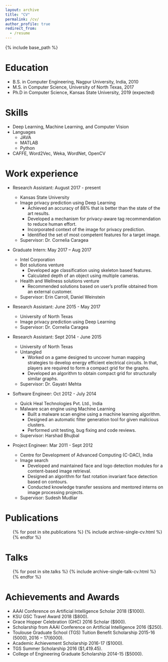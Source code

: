 ```yaml
---
layout: archive
title: "CV"
permalink: /cv/
author_profile: true
redirect_from:
  - /resume
---
```


{% include base_path %}

Education
======
* B.S. in Computer Engineering, Nagpur University, India, 2010
* M.S. in Computer Science, University of North Texas, 2017
* Ph.D in Computer Science, Kansas State University, 2019 (expected)

Skills
======
* Deep Learning, Machine Learning, and Computer Vision
* Languages
  * JAVA
  * MATLAB
  * Python
* CAFFE, Word2Vec, Weka, WordNet, OpenCV

Work experience
======
* Research Assistant: August 2017 - present
  * Kansas State University
  * Image privacy prediction using Deep Learning
      * Achieved an accuracy of 88% that is better than the state of the art results.
      * Developed a mechanism for privacy-aware tag recommendation to reduce human effort.
      * Incorporated context of the image for privacy prediction.
      * Identified the set of most competent features for a target image.
  * Supervisor: Dr. Cornelia Caragea

* Graduate Intern: May 2017 – Aug 2017
  * Intel Corporation
  * Bot solutions venture
      * Developed age classification using skeleton based features.
      * Calculated depth of an object using multiple cameras.
  * Health and Wellness solutions venture
      * Recommended solutions based on user’s profile obtained from an external customer.
  * Supervisor: Erin Carroll, Daniel Weinstein

* Research Assistant: June 2015 - May 2017
  * University of North Texas
  * Image privacy prediction using Deep Learning
  * Supervisor: Dr. Cornelia Caragea
  
* Research Assistant: Sept 2014 - June 2015
  * University of North Texas
  * Untangled
      * Worked on a game designed to uncover human mapping strategies to develop energy efficient electrical circuits. 
        In that, players are required to form a compact grid for the graphs.
      * Developed an algorithm to obtain compact grid for structurally similar graphs.
  * Supervisor: Dr. Gayatri Mehta

* Software Engineer: Oct 2012 - July 2014
  * Quick Heal Technologies Pvt. Ltd., India
  * Malware scan engine using Machine Learning
      * Built a malware scan engine using a machine learning algorithm.
      * Designed an automatic filter generation tool for given malicious clusters.
      * Performed unit testing, bug fixing and code reviews.
  * Supervisor: Harshad Bhujbal	
 
* Project Engineer: Mar 2011 - Sept 2012
  * Centre for Development of Advanced Computing (C-DAC), India
  * Image search
      * Developed and maintained face and logo detection modules for a content-based image retrieval.
      * Designed an algorithm for fast rotation invariant face detection based on contours.
      * Conducted knowledge transfer sessions and mentored interns on image processing projects.
  * Supervisor: Sudesh Mudliar	

Publications
======
  <ul>{% for post in site.publications %}
    {% include archive-single-cv.html %}
  {% endfor %}</ul>
  
Talks
======
  <ul>{% for post in site.talks %}
    {% include archive-single-talk-cv.html %}
  {% endfor %}</ul>
  
Achievements and Awards
======
* AAAI Conference on Artificial Intelligence Scholar 2018 ($1000).
* KSU GSC Travel Award 2018 ($800).
* Grace Hopper Celebration (GHC) 2016 Scholar ($900).
* Scholarship from AAAI Conference on Artificial Intelligence 2016 ($250).
* Toulouse Graduate School (TGS) Tuition Benefit Scholarship 2015-16 ($5000), 2016-17 ($6000).
* Academic Achievement Scholarship 2016-17 ($1000).
* TGS Summer Scholarship 2016 ($1,419.45).
* College of Engineering Graduate Scholarship 2014-15 ($5000).

